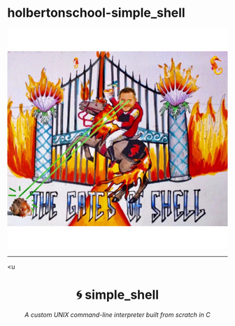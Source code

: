 # holbertonschool-simple_shell

![Shell Screenshot](https://github.com/Muhannad-09/holbertonschool-simple_shell/blob/main/shell.jpeg?raw=true)
________________________________________________________________________________________________________________
<u<h1 align="center">🌀 simple_shell</h1></u>
<p align="center"><em>A custom UNIX command-line interpreter built from scratch in C</em></p>


